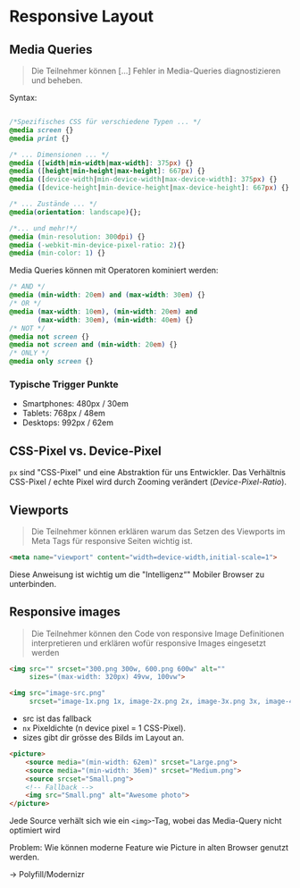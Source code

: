 # Responsive Layout

## Media Queries

> Die Teilnehmer können [...] Fehler in Media-Queries diagnostizieren und beheben.

Syntax:
```css

/*Spezifisches CSS für verschiedene Typen ... */
@media screen {}
@media print {}

/* ... Dimensionen ... */
@media ([width|min-width|max-width]: 375px) {}
@media ([height|min-height|max-height]: 667px) {}
@media ([device-width|min-device-width|max-device-width]: 375px) {}
@media ([device-height|min-device-height|max-device-height]: 667px) {}

/* ... Zustände ... */
@media(orientation: landscape){};

/*... und mehr!*/
@media (min-resolution: 300dpi) {}
@media (-webkit-min-device-pixel-ratio: 2){}
@media (min-color: 1) {}
```

Media Queries können mit Operatoren kominiert werden:

```css
/* AND */
@media (min-width: 20em) and (max-width: 30em) {}
/* OR */
@media (max-width: 10em), (min-width: 20em) and 
       (max-width: 30em), (min-width: 40em) {}
/* NOT */
@media not screen {}
@media not screen and (min-width: 20em) {}
/* ONLY */
@media only screen {}
```


### Typische Trigger Punkte

* Smartphones: 480px / 30em
* Tablets: 768px / 48em
* Desktops: 992px / 62em

## CSS-Pixel vs. Device-Pixel
`px` sind "CSS-Pixel" und eine Abstraktion für uns Entwickler. Das Verhältnis CSS-Pixel / echte Pixel wird durch Zooming verändert (*Device-Pixel-Ratio*).



## Viewports

> Die Teilnehmer können erklären warum das Setzen des Viewports im Meta Tags für responsive Seiten wichtig ist.

```html
<meta name="viewport" content="width=device-width,initial-scale=1">
```

Diese Anweisung ist wichtig um die "Intelligenz“" Mobiler Browser zu unterbinden.

## Responsive images

> Die Teilnehmer können den Code von responsive Image Definitionen interpretieren und erklären wofür responsive Images eingesetzt werden

```html
<img src="" srcset="300.png 300w, 600.png 600w" alt=""
     sizes="(max-width: 320px) 49vw, 100vw">

<img src="image-src.png"
     srcset="image-1x.png 1x, image-2x.png 2x, image-3x.png 3x, image-4x.png 4x">
```

* src ist das fallback
* `nx` Pixeldichte (n device pixel = 1 CSS-Pixel).
* sizes gibt dir grösse des Bilds im Layout an.

```html
<picture>
    <source media="(min-width: 62em)" srcset="Large.png">
    <source media="(min-width: 36em)" srcset="Medium.png">
    <source srcset="Small.png">
    <!-- Fallback -->
    <img src="Small.png" alt="Awesome photo">
</picture>
```
Jede Source verhält sich wie ein `<img>`-Tag, wobei das Media-Query nicht optimiert wird


Problem: Wie können moderne Feature wie Picture in alten Browser genutzt werden.

→  Polyfill/Modernizr
